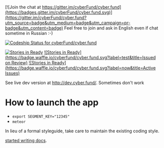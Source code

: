 [![Join the chat at https://gitter.im/cyberFund/cyber.fund](https://badges.gitter.im/cyberFund/cyber.fund.svg)](https://gitter.im/cyberFund/cyber.fund?utm_source=badge&utm_medium=badge&utm_campaign=pr-badge&utm_content=badge)
Feel free to join and ask in English even if chat sometime in Russian :-)


[ ![Codeship Status for cyberFund/cyber.fund](https://codeship.com/projects/4b05bdd0-c984-0132-cdea-1e9b8d507ee8/status?branch=develop)](https://codeship.com/projects/75248)

[![Stories in Ready](https://badge.waffle.io/cyberfund/cyber.fund.svg?&title=Backlog)](http://waffle.io/cyberfund/cyber.fund)
[![Stories in Ready](https://badge.waffle.io/cyberfund/cyber.fund.svg?label=test&title=Issued on Review)](http://waffle.io/cyberfund/cyber.fund)
[![Stories in Ready](https://badge.waffle.io/cyberfund/cyber.fund.svg?label=now&title=Active Issues)](http://waffle.io/cyberfund/cyber.fund)

See live dev version at http://dev.cyber.fund/. Sometimes don't work

# How to launch the app



- `export SEGMENT_KEY="12345"`
- `meteor`


 In lieu of a formal styleguide, take care to maintain the existing coding style.














 [started writing docs](https://cyber.fund/meta/api/docs/paths.json).
 
